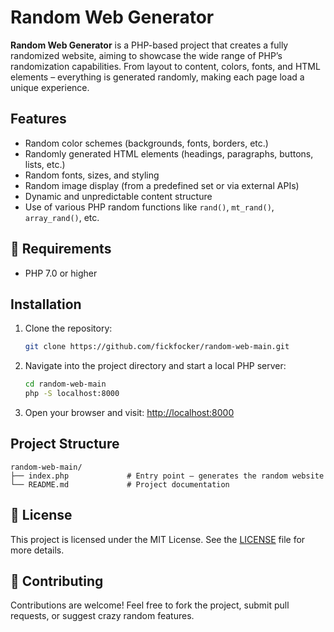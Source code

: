# Random Web Generator

**Random Web Generator** is a PHP-based project that creates a fully randomized website, aiming to showcase the wide range of PHP’s randomization capabilities. From layout to content, colors, fonts, and HTML elements – everything is generated randomly, making each page load a unique experience.

## Features

- Random color schemes (backgrounds, fonts, borders, etc.)
- Randomly generated HTML elements (headings, paragraphs, buttons, lists, etc.)
- Random fonts, sizes, and styling
- Random image display (from a predefined set or via external APIs)
- Dynamic and unpredictable content structure
- Use of various PHP random functions like `rand()`, `mt_rand()`, `array_rand()`, etc.

## 🔧 Requirements

- PHP 7.0 or higher

## Installation

1. Clone the repository:
   ```bash
   git clone https://github.com/fickfocker/random-web-main.git
   ```

2. Navigate into the project directory and start a local PHP server:
   ```bash
   cd random-web-main
   php -S localhost:8000
   ```

3. Open your browser and visit:
   [http://localhost:8000](http://localhost:8000)

## Project Structure

```
random-web-main/
├── index.php             # Entry point – generates the random website
└── README.md             # Project documentation
```

## 📖 License

This project is licensed under the MIT License. See the [LICENSE](LICENSE) file for more details.

## 🤝 Contributing

Contributions are welcome! Feel free to fork the project, submit pull requests, or suggest crazy random features.

